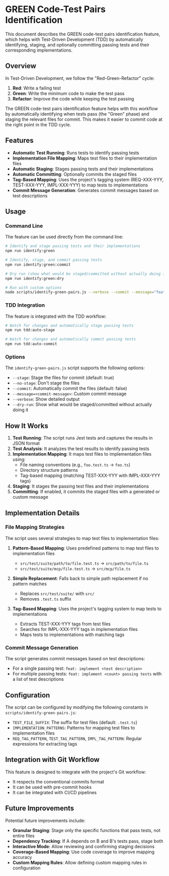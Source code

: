 # GREEN Code-Test Pairs Identification

This document describes the GREEN code-test pairs identification feature, which helps with Test-Driven Development (TDD) by automatically identifying, staging, and optionally committing passing tests and their corresponding implementations.

## Overview

In Test-Driven Development, we follow the "Red-Green-Refactor" cycle:

1. **Red**: Write a failing test
2. **Green**: Write the minimum code to make the test pass
3. **Refactor**: Improve the code while keeping the test passing

The GREEN code-test pairs identification feature helps with this workflow by automatically identifying when tests pass (the "Green" phase) and staging the relevant files for commit. This makes it easier to commit code at the right point in the TDD cycle.

## Features

- **Automatic Test Running**: Runs tests to identify passing tests
- **Implementation File Mapping**: Maps test files to their implementation files
- **Automatic Staging**: Stages passing tests and their implementations
- **Automatic Committing**: Optionally commits the staged files
- **Tag-Based Mapping**: Uses the project's tagging system (REQ-XXX-YYY, TEST-XXX-YYY, IMPL-XXX-YYY) to map tests to implementations
- **Commit Message Generation**: Generates commit messages based on test descriptions

## Usage

### Command Line

The feature can be used directly from the command line:

```bash
# Identify and stage passing tests and their implementations
npm run identify:green

# Identify, stage, and commit passing tests
npm run identify:green:commit

# Dry run (show what would be staged/committed without actually doing it)
npm run identify:green:dry

# Run with custom options
node scripts/identify-green-pairs.js --verbose --commit --message="feat: implement feature X"
```

### TDD Integration

The feature is integrated with the TDD workflow:

```bash
# Watch for changes and automatically stage passing tests
npm run tdd:auto-stage

# Watch for changes and automatically commit passing tests
npm run tdd:auto-commit
```

### Options

The `identify-green-pairs.js` script supports the following options:

- `--stage`: Stage the files for commit (default: true)
- `--no-stage`: Don't stage the files
- `--commit`: Automatically commit the files (default: false)
- `--message=<commit-message>`: Custom commit message
- `--verbose`: Show detailed output
- `--dry-run`: Show what would be staged/committed without actually doing it

## How It Works

1. **Test Running**: The script runs Jest tests and captures the results in JSON format
2. **Test Analysis**: It analyzes the test results to identify passing tests
3. **Implementation Mapping**: It maps test files to implementation files using:
   - File naming conventions (e.g., `foo.test.ts` -> `foo.ts`)
   - Directory structure patterns
   - Tag-based mapping (matching TEST-XXX-YYY with IMPL-XXX-YYY tags)
4. **Staging**: It stages the passing test files and their implementations
5. **Committing**: If enabled, it commits the staged files with a generated or custom message

## Implementation Details

### File Mapping Strategies

The script uses several strategies to map test files to implementation files:

1. **Pattern-Based Mapping**: Uses predefined patterns to map test files to implementation files
   - `src/test/suite/path/to/file.test.ts` -> `src/path/to/file.ts`
   - `src/test/suite/mcp/file.test.ts` -> `src/mcp/file.ts`

2. **Simple Replacement**: Falls back to simple path replacement if no pattern matches
   - Replaces `src/test/suite/` with `src/`
   - Removes `.test.ts` suffix

3. **Tag-Based Mapping**: Uses the project's tagging system to map tests to implementations
   - Extracts TEST-XXX-YYY tags from test files
   - Searches for IMPL-XXX-YYY tags in implementation files
   - Maps tests to implementations with matching tags

### Commit Message Generation

The script generates commit messages based on test descriptions:

- For a single passing test: `feat: implement <test description>`
- For multiple passing tests: `feat: implement <count> passing tests` with a list of test descriptions

## Configuration

The script can be configured by modifying the following constants in `scripts/identify-green-pairs.js`:

- `TEST_FILE_SUFFIX`: The suffix for test files (default: `.test.ts`)
- `IMPLEMENTATION_PATTERNS`: Patterns for mapping test files to implementation files
- `REQ_TAG_PATTERN`, `TEST_TAG_PATTERN`, `IMPL_TAG_PATTERN`: Regular expressions for extracting tags

## Integration with Git Workflow

This feature is designed to integrate with the project's Git workflow:

- It respects the conventional commits format
- It can be used with pre-commit hooks
- It can be integrated with CI/CD pipelines

## Future Improvements

Potential future improvements include:

- **Granular Staging**: Stage only the specific functions that pass tests, not entire files
- **Dependency Tracking**: If A depends on B and B's tests pass, stage both
- **Interactive Mode**: Allow reviewing and confirming staging decisions
- **Coverage-Based Mapping**: Use code coverage to improve mapping accuracy
- **Custom Mapping Rules**: Allow defining custom mapping rules in configuration
